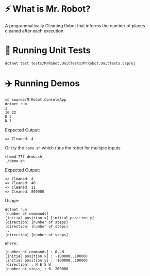 # :zap: What is Mr. Robot?
A programmatically Cleaning Robot that informs the number of places cleaned after each execution.

# :rocket: Running Unit Tests

```
dotnet test tests/MrRobot.UnitTests/MrRobot.UnitTests.csproj
```

# :airplane: Running Demos

```
cd source/MrRobot.ConsoleApp
dotnet run
2
10 22
E 2
N 1
```

Expected Output:

```
=> Cleaned: 4
```

Or try the `demo.sh` which runs the robot for multiple inputs

```
chmod 777 demo.sh
./demo.sh
```

Expected Output:

```
=> Cleaned: 4
=> Cleaned: 40
=> Cleaned: 11
=> Cleaned: 800000
```

Usage:

```
dotnet run
[number of commands]
[initial position x] [initial position y]
[direction] [number of steps]
[direction] [number of steps]
..
[direction] [number of steps]

Where:

[number of commands] : 0..N
[initial position x] : -100000..100000
[initial position y] : -100000..100000
[direction] : N E S W
[number of steps] : 0..200000
```
